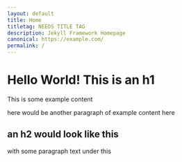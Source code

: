 ```yaml
---
layout: default
title: Home
titletag: NEEDS TITLE TAG
description: Jekyll Framework Homepage
canonical: https://example.com/
permalink: /
---
```


# Hello World! This is an h1

This is some example content

here would be another paragraph of example content here

## an h2 would look like this

with some paragraph text under this
